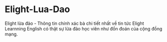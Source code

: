 # Elight-Lua-Dao
Elight lừa đảo - Thông tin chính xác bà chi tiết nhất về tin tức Elight Learnning English có thật sự lừa đảo học viên như đồn đoán của cộng đồng mạng.

